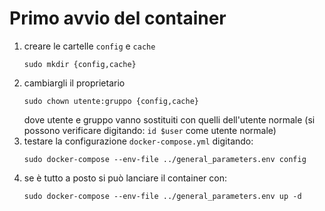 # Primo avvio del container
1. creare le cartelle `config` e `cache` 
   ```
   sudo mkdir {config,cache}
   ```
2. cambiargli il proprietario
   ```
   sudo chown utente:gruppo {config,cache}
   ```
   dove utente e gruppo vanno sostituiti con quelli dell'utente normale (si possono verificare digitando: `id $user` come utente normale)
3. testare la configurazione `docker-compose.yml` digitando:
   ```
   sudo docker-compose --env-file ../general_parameters.env config
   ```
4. se è tutto a posto si può lanciare il container con:
   ```
   sudo docker-compose --env-file ../general_parameters.env up -d
   ```
